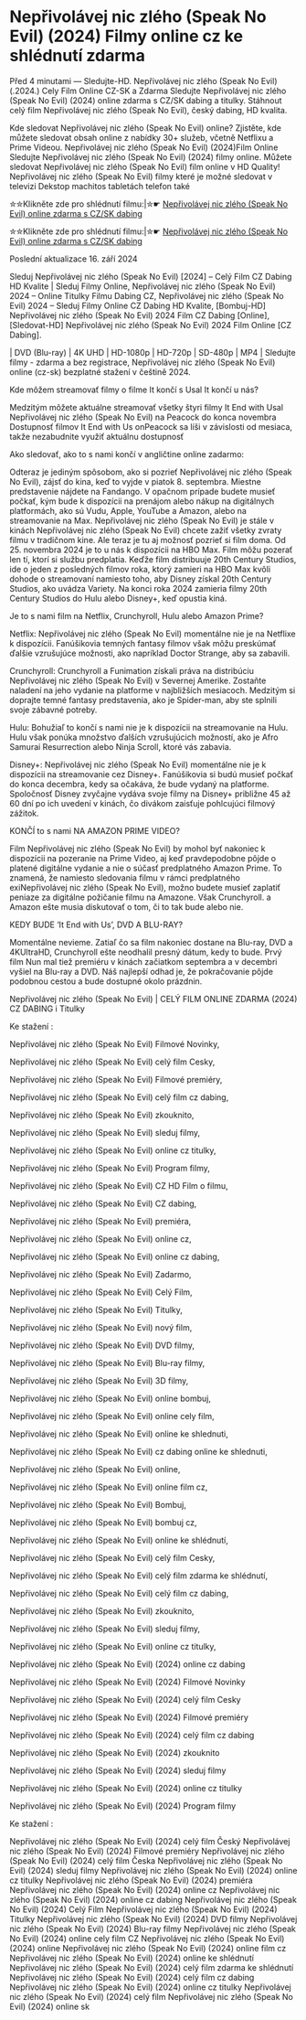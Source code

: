 # Nepřivolávej nic zlého (Speak No Evil) (2024) Filmy online cz ke shlédnutí zdarma

Před 4 minutami — Sledujte-HD. Nepřivolávej nic zlého (Speak No Evil) (.2024.) Cely Film Online CZ-SK a Zdarma
Sledujte Nepřivolávej nic zlého (Speak No Evil) (2024) online zdarma s CZ/SK dabing a titulky. Stáhnout celý film Nepřivolávej nic zlého (Speak No Evil), český dabing, HD kvalita.

Kde sledovat Nepřivolávej nic zlého (Speak No Evil) online? Zjistěte, kde můžete sledovat obsah online z nabídky 30+ služeb, včetně Netflixu a Prime Videou. Nepřivolávej nic zlého (Speak No Evil) (2024)Film Online Sledujte Nepřivolávej nic zlého (Speak No Evil) (2024) filmy online. Můžete sledovat Nepřivolávej nic zlého (Speak No Evil) film online v HD Quality! Nepřivolávej nic zlého (Speak No Evil) filmy které je možné sledovat v televizi Dekstop machitos tabletách telefon také

✮✮Klikněte zde pro shlédnutí filmu:|✮☛ [Nepřivolávej nic zlého (Speak No Evil) online zdarma s CZ/SK dabing](https://onlinecz-skdabingtitulkyzdarmo.blogspot.com/2024/09/neprivolavej-nic-zleho-speak-no-evil.html)

✮✮Klikněte zde pro shlédnutí filmu:|✮☛ [Nepřivolávej nic zlého (Speak No Evil) online zdarma s CZ/SK dabing](https://onlinecz-skdabingtitulkyzdarmo.blogspot.com/2024/09/neprivolavej-nic-zleho-speak-no-evil.html)

Poslední aktualizace 16. září 2024


Sleduj Nepřivolávej nic zlého (Speak No Evil) [2024] – Celý Film CZ Dabing HD Kvalite | Sleduj Filmy Online, Nepřivolávej nic zlého (Speak No Evil) 2024 – Online Titulky Filmu Dabing CZ, Nepřivolávej nic zlého (Speak No Evil) 2024 – Sleduj Filmy Online CZ Dabing HD Kvalite, [Bombuj-HD] Nepřivolávej nic zlého (Speak No Evil) 2024 Film CZ Dabing [Online], [Sledovat-HD] Nepřivolávej nic zlého (Speak No Evil) 2024 Film Online [CZ Dabing].

| DVD (Blu-ray) | 4K UHD | HD-1080p | HD-720p | SD-480p | MP4 | Sledujte filmy - zdarma a bez registrace, Nepřivolávej nic zlého (Speak No Evil) online (cz-sk) bezplatné stažení v češtině 2024.

Kde môžem streamovať filmy o filme It končí s Usal It končí u nás?

Medzitým môžete aktuálne streamovať všetky štyri filmy It End with Usal Nepřivolávej nic zlého (Speak No Evil) na Peacock do konca novembra Dostupnosť filmov It End with Us onPeacock sa líši v závislosti od mesiaca, takže nezabudnite využiť aktuálnu dostupnosť

Ako sledovať, ako to s nami končí v angličtine online zadarmo:

Odteraz je jediným spôsobom, ako si pozrieť Nepřivolávej nic zlého (Speak No Evil), zájsť do kina, keď to vyjde v piatok 8. septembra. Miestne predstavenie nájdete na Fandango. V opačnom prípade budete musieť počkať, kým bude k dispozícii na prenájom alebo nákup na digitálnych platformách, ako sú Vudu, Apple, YouTube a Amazon, alebo na streamovanie na Max. Nepřivolávej nic zlého (Speak No Evil) je stále v kinách Nepřivolávej nic zlého (Speak No Evil) chcete zažiť všetky zvraty filmu v tradičnom kine. Ale teraz je tu aj možnosť pozrieť si film doma. Od 25. novembra 2024 je to u nás k dispozícii na HBO Max. Film môžu pozerať len tí, ktorí si službu predplatia. Keďže film distribuuje 20th Century Studios, ide o jeden z posledných filmov roka, ktorý zamieri na HBO Max kvôli dohode o streamovaní namiesto toho, aby Disney získal 20th Century Studios, ako uvádza Variety. Na konci roka 2024 zamieria filmy 20th Century Studios do Hulu alebo Disney+, keď opustia kiná.

Je to s nami film na Netflix, Crunchyroll, Hulu alebo Amazon Prime?

Netflix: Nepřivolávej nic zlého (Speak No Evil) momentálne nie je na Netflixe k dispozícii. Fanúšikovia temných fantasy filmov však môžu preskúmať ďalšie vzrušujúce možnosti, ako napríklad Doctor Strange, aby sa zabavili.

Crunchyroll: Crunchyroll a Funimation získali práva na distribúciu Nepřivolávej nic zlého (Speak No Evil) v Severnej Amerike. Zostaňte naladení na jeho vydanie na platforme v najbližších mesiacoch. Medzitým si doprajte temné fantasy predstavenia, ako je Spider-man, aby ste splnili svoje zábavné potreby.

Hulu: Bohužiaľ to končí s nami nie je k dispozícii na streamovanie na Hulu. Hulu však ponúka množstvo ďalších vzrušujúcich možností, ako je Afro Samurai Resurrection alebo Ninja Scroll, ktoré vás zabavia.

Disney+: Nepřivolávej nic zlého (Speak No Evil) momentálne nie je k dispozícii na streamovanie cez Disney+. Fanúšikovia si budú musieť počkať do konca decembra, kedy sa očakáva, že bude vydaný na platforme. Spoločnosť Disney zvyčajne vydáva svoje filmy na Disney+ približne 45 až 60 dní po ich uvedení v kinách, čo divákom zaisťuje pohlcujúci filmový zážitok.

KONČÍ to s nami NA AMAZON PRIME VIDEO?

Film Nepřivolávej nic zlého (Speak No Evil) by mohol byť nakoniec k dispozícii na pozeranie na Prime Video, aj keď pravdepodobne pôjde o platené digitálne vydanie a nie o súčasť predplatného Amazon Prime. To znamená, že namiesto sledovania filmu v rámci predplatného exiNepřivolávej nic zlého (Speak No Evil), možno budete musieť zaplatiť peniaze za digitálne požičanie filmu na Amazone. Však Crunchyroll. a Amazon ešte musia diskutovať o tom, či to tak bude alebo nie.

KEDY BUDE ‘It End with Us’, DVD A BLU-RAY?

Momentálne nevieme. Zatiaľ čo sa film nakoniec dostane na Blu-ray, DVD a 4KUltraHD, Crunchyroll ešte neodhalil presný dátum, kedy to bude. Prvý film Nun mal tiež premiéru v kinách začiatkom septembra a v decembri vyšiel na Blu-ray a DVD. Náš najlepší odhad je, že pokračovanie pôjde podobnou cestou a bude dostupné okolo prázdnin.

Nepřivolávej nic zlého (Speak No Evil) | CELÝ FILM ONLINE ZDARMA (2024) CZ DABING i Titulky

Ke stažení :

Nepřivolávej nic zlého (Speak No Evil) Filmové Novinky,

Nepřivolávej nic zlého (Speak No Evil) celý film Cesky,

Nepřivolávej nic zlého (Speak No Evil) Filmové premiéry,

Nepřivolávej nic zlého (Speak No Evil) celý film cz dabing,

Nepřivolávej nic zlého (Speak No Evil) zkouknito,

Nepřivolávej nic zlého (Speak No Evil) sleduj filmy,

Nepřivolávej nic zlého (Speak No Evil) online cz titulky,

Nepřivolávej nic zlého (Speak No Evil) Program filmy,

Nepřivolávej nic zlého (Speak No Evil) CZ HD Film o filmu,

Nepřivolávej nic zlého (Speak No Evil) CZ dabing,

Nepřivolávej nic zlého (Speak No Evil) premiéra,

Nepřivolávej nic zlého (Speak No Evil) online cz,

Nepřivolávej nic zlého (Speak No Evil) online cz dabing,

Nepřivolávej nic zlého (Speak No Evil) Zadarmo,

Nepřivolávej nic zlého (Speak No Evil) Celý Film,

Nepřivolávej nic zlého (Speak No Evil) Titulky,

Nepřivolávej nic zlého (Speak No Evil) nový film,

Nepřivolávej nic zlého (Speak No Evil) DVD filmy,

Nepřivolávej nic zlého (Speak No Evil) Blu-ray filmy,

Nepřivolávej nic zlého (Speak No Evil) 3D filmy,

Nepřivolávej nic zlého (Speak No Evil) online bombuj,

Nepřivolávej nic zlého (Speak No Evil) online cely film,

Nepřivolávej nic zlého (Speak No Evil) online ke shlednuti,

Nepřivolávej nic zlého (Speak No Evil) cz dabing online ke shlednuti,

Nepřivolávej nic zlého (Speak No Evil) online,

Nepřivolávej nic zlého (Speak No Evil) online film cz,

Nepřivolávej nic zlého (Speak No Evil) Bombuj,

Nepřivolávej nic zlého (Speak No Evil) bombuj cz,

Nepřivolávej nic zlého (Speak No Evil) online ke shlédnutí,

Nepřivolávej nic zlého (Speak No Evil) celý film Cesky,

Nepřivolávej nic zlého (Speak No Evil) celý film zdarma ke shlédnutí,

Nepřivolávej nic zlého (Speak No Evil) celý film cz dabing,

Nepřivolávej nic zlého (Speak No Evil) zkouknito,

Nepřivolávej nic zlého (Speak No Evil) sleduj filmy,

Nepřivolávej nic zlého (Speak No Evil) online cz titulky,

Nepřivolávej nic zlého (Speak No Evil) (2024) online cz dabing

Nepřivolávej nic zlého (Speak No Evil) (2024) Filmové Novinky

Nepřivolávej nic zlého (Speak No Evil) (2024) celý film Cesky

Nepřivolávej nic zlého (Speak No Evil) (2024) Filmové premiéry

Nepřivolávej nic zlého (Speak No Evil) (2024) celý film cz dabing

Nepřivolávej nic zlého (Speak No Evil) (2024) zkouknito

Nepřivolávej nic zlého (Speak No Evil) (2024) sleduj filmy

Nepřivolávej nic zlého (Speak No Evil) (2024) online cz titulky

Nepřivolávej nic zlého (Speak No Evil) (2024) Program filmy

Ke stažení :

Nepřivolávej nic zlého (Speak No Evil) (2024) celý film Český Nepřivolávej nic zlého (Speak No Evil) (2024) Filmové premiéry Nepřivolávej nic zlého (Speak No Evil) (2024) celý film Česka Nepřivolávej nic zlého (Speak No Evil) (2024) sleduj filmy Nepřivolávej nic zlého (Speak No Evil) (2024) online cz titulky Nepřivolávej nic zlého (Speak No Evil) (2024) premiéra Nepřivolávej nic zlého (Speak No Evil) (2024) online cz Nepřivolávej nic zlého (Speak No Evil) (2024) online cz dabing Nepřivolávej nic zlého (Speak No Evil) (2024) Celý Film Nepřivolávej nic zlého (Speak No Evil) (2024) Titulky Nepřivolávej nic zlého (Speak No Evil) (2024) DVD filmy Nepřivolávej nic zlého (Speak No Evil) (2024) Blu-ray filmy Nepřivolávej nic zlého (Speak No Evil) (2024) online cely film CZ Nepřivolávej nic zlého (Speak No Evil) (2024) online Nepřivolávej nic zlého (Speak No Evil) (2024) online film cz Nepřivolávej nic zlého (Speak No Evil) (2024) online ke shlédnutí Nepřivolávej nic zlého (Speak No Evil) (2024) celý film zdarma ke shlédnutí Nepřivolávej nic zlého (Speak No Evil) (2024) celý film cz dabing Nepřivolávej nic zlého (Speak No Evil) (2024) online cz titulky Nepřivolávej nic zlého (Speak No Evil) (2024) celý film Nepřivolávej nic zlého (Speak No Evil) (2024) online sk
